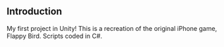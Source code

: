 ## Introduction
My first project in Unity! This is a recreation of the original iPhone game, Flappy Bird. Scripts coded in C#.
